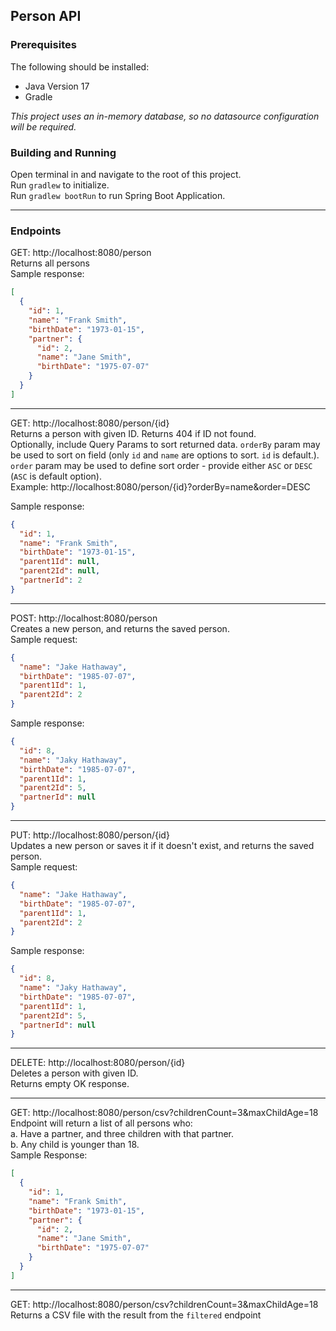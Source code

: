 ## Person API
### Prerequisites
The following should be installed:
- Java Version 17
- Gradle

_This project uses an in-memory database, so no datasource configuration will be required._

### Building and Running
Open terminal in and navigate to the root of this project.  
Run `gradlew` to initialize.  
Run `gradlew bootRun` to run Spring Boot Application.

---
### Endpoints

GET: http://localhost:8080/person  
Returns all persons  
Sample response:

```json
[
  {
	"id": 1,
	"name": "Frank Smith",
	"birthDate": "1973-01-15",
	"partner": {
	  "id": 2,
	  "name": "Jane Smith",
	  "birthDate": "1975-07-07"
	}
  }
]
```
---
GET: http://localhost:8080/person/{id}  
Returns a person with given ID. Returns 404 if ID not found.  
Optionally, include Query Params to sort returned data. `orderBy` param may be used to sort
on field (only `id` and `name` are options to sort. `id` is default.). `order` param may be
used to define sort order - provide either `ASC` or `DESC` (`ASC` is default option).  
Example: http://localhost:8080/person/{id}?orderBy=name&order=DESC

Sample response:

```json
{
  "id": 1,
  "name": "Frank Smith",
  "birthDate": "1973-01-15",
  "parent1Id": null,
  "parent2Id": null,
  "partnerId": 2
}
```
---

POST: http://localhost:8080/person  
Creates a new person, and returns the saved person.   
Sample request:

```json
{
  "name": "Jake Hathaway",
  "birthDate": "1985-07-07",
  "parent1Id": 1,
  "parent2Id": 2
}
```

Sample response:

```json
{
  "id": 8,
  "name": "Jaky Hathaway",
  "birthDate": "1985-07-07",
  "parent1Id": 1,
  "parent2Id": 5,
  "partnerId": null
}
```
---
PUT: http://localhost:8080/person/{id}  
Updates a new person or saves it if it doesn't exist, and returns the saved person.   
Sample request:

```json
{
  "name": "Jake Hathaway",
  "birthDate": "1985-07-07",
  "parent1Id": 1,
  "parent2Id": 2
}
```

Sample response:

```json
{
  "id": 8,
  "name": "Jaky Hathaway",
  "birthDate": "1985-07-07",
  "parent1Id": 1,
  "parent2Id": 5,
  "partnerId": null
}
```
--- 
DELETE: http://localhost:8080/person/{id}  
Deletes a person with given ID.  
Returns empty OK response.  

---
GET: http://localhost:8080/person/csv?childrenCount=3&maxChildAge=18  
Endpoint will return a list of all persons who:  
a. Have a partner, and three children with that partner.  
b. Any child is younger than 18.  
Sample Response:
```json
[
  {
	"id": 1,
	"name": "Frank Smith",
	"birthDate": "1973-01-15",
	"partner": {
	  "id": 2,
	  "name": "Jane Smith",
	  "birthDate": "1975-07-07"
	}
  }
]
```
---
GET: http://localhost:8080/person/csv?childrenCount=3&maxChildAge=18  
Returns a CSV file with the result from the `filtered` endpoint
